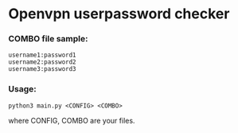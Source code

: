 # Openvpn userpassword checker
### COMBO file sample:
```
username1:password1
username2:password2
username3:password3
```
### Usage:
```
python3 main.py <CONFIG> <COMBO>
```
where CONFIG, COMBO are your files.
